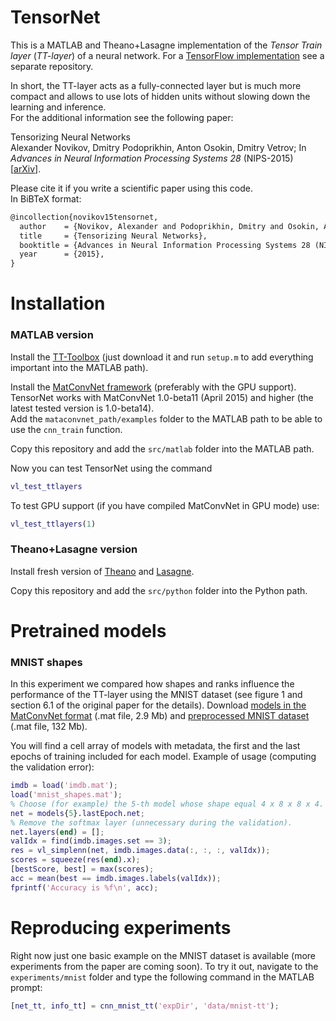 # TensorNet


This is a MATLAB and Theano+Lasagne implementation of the _Tensor Train layer_ (_TT-layer_) of a neural network. For a [TensorFlow implementation](https://github.com/timgaripov/TensorNet-TF) see a separate repository.

In short, the TT-layer acts as a fully-connected layer but is much more compact and allows to use lots of hidden units without slowing down the learning and inference.   
For the additional information see the following paper:

Tensorizing Neural Networks  
Alexander Novikov, Dmitry Podoprikhin, Anton Osokin, Dmitry Vetrov; In _Advances in Neural Information Processing Systems 28_ (NIPS-2015) [[arXiv](http://arxiv.org/abs/1509.06569)].

Please cite it if you write a scientific paper using this code.  
In BiBTeX format:
```latex
@incollection{novikov15tensornet,
  author    = {Novikov, Alexander and Podoprikhin, Dmitry and Osokin, Anton and Vetrov, Dmitry},
  title     = {Tensorizing Neural Networks},
  booktitle = {Advances in Neural Information Processing Systems 28 (NIPS)},
  year      = {2015},
}
```

# Installation

### MATLAB version

Install the [TT-Toolbox](https://github.com/oseledets/TT-Toolbox) (just download it and run `setup.m` to add everything important into the MATLAB path).

Install the [MatConvNet framework](http://www.vlfeat.org/matconvnet/) (preferably with the GPU support). TensorNet works with MatConvNet 1.0-beta11 (April 2015) and higher (the latest tested version is 1.0-beta14).  
Add the `mataconvnet_path/examples` folder to the MATLAB path to be able to use the `cnn_train` function.

Copy this repository and add the `src/matlab` folder into the MATLAB path.

Now you can test TensorNet using the command
``` matlab
vl_test_ttlayers
```

To test GPU support (if you have compiled MatConvNet in GPU mode) use:
``` matlab
vl_test_ttlayers(1)
```

### Theano+Lasagne version
Install fresh version of [Theano](http://deeplearning.net/software/theano/) and [Lasagne](https://lasagne.readthedocs.org/en/latest/).

Copy this repository and add the `src/python` folder into the Python path.

# Pretrained models
### MNIST shapes
In this experiment we compared how shapes and ranks influence the performance of the TT-layer using the MNIST dataset (see figure 1 and section 6.1 of the original paper for the details). Download [models in the MatConvNet format](https://dl.dropboxusercontent.com/u/49234889/tensor-net/mnist_shapes/mnist_shapes.mat) (.mat file, 2.9 Mb) and [preprocessed MNIST dataset](https://dl.dropboxusercontent.com/u/49234889/tensor-net/mnist_shapes/imdb.mat) (.mat file, 132 Mb).

You will find a cell array of models with metadata, the first and the last epochs of training included for each model. Example of usage (computing the validation error):
``` matlab
imdb = load('imdb.mat');
load('mnist_shapes.mat');
% Choose (for example) the 5-th model whose shape equal 4 x 8 x 8 x 4.
net = models{5}.lastEpoch.net;
% Remove the softmax layer (unnecessary during the validation).
net.layers(end) = [];
valIdx = find(imdb.images.set == 3);
res = vl_simplenn(net, imdb.images.data(:, :, :, valIdx));
scores = squeeze(res(end).x);
[bestScore, best] = max(scores);
acc = mean(best == imdb.images.labels(valIdx));
fprintf('Accuracy is %f\n', acc);
```

# Reproducing experiments
Right now just one basic example on the MNIST dataset is available (more experiments from the paper are coming soon). To try it out, navigate to the `experiments/mnist` folder and type the following command in the MATLAB prompt:
``` matlab
[net_tt, info_tt] = cnn_mnist_tt('expDir', 'data/mnist-tt');
```
